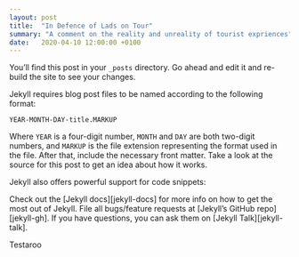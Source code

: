 ```yaml
---
layout: post
title:  "In Defence of Lads on Tour"
summary: "A comment on the reality and unreality of tourist expriences"
date:   2020-04-10 12:00:00 +0100
---
```

You’ll find this post in your `_posts` directory. Go ahead and edit it and re-build the site to see your changes.

Jekyll requires blog post files to be named according to the following format:

`YEAR-MONTH-DAY-title.MARKUP`

Where `YEAR` is a four-digit number, `MONTH` and `DAY` are both two-digit numbers, and `MARKUP` is the file extension representing the format used in the file. After that, include the necessary front matter. Take a look at the source for this post to get an idea about how it works.

Jekyll also offers powerful support for code snippets:

Check out the [Jekyll docs][jekyll-docs] for more info on how to get the most out of Jekyll. File all bugs/feature requests at [Jekyll’s GitHub repo][jekyll-gh]. If you have questions, you can ask them on [Jekyll Talk][jekyll-talk].


Testaroo
